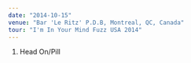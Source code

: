 ```yaml
---
date: "2014-10-15"
venue: "Bar 'Le Ritz' P.D.B, Montreal, QC, Canada"
tour: "I'm In Your Mind Fuzz USA 2014"
---
```



 1. Head On/Pill


